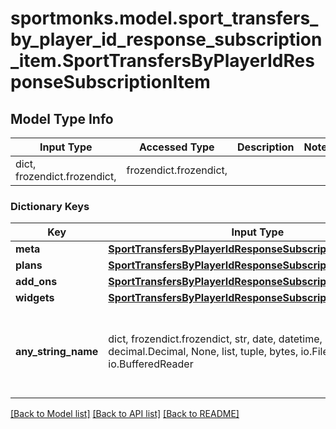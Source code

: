 # sportmonks.model.sport_transfers_by_player_id_response_subscription_item.SportTransfersByPlayerIdResponseSubscriptionItem

## Model Type Info
Input Type | Accessed Type | Description | Notes
------------ | ------------- | ------------- | -------------
dict, frozendict.frozendict,  | frozendict.frozendict,  |  | 

### Dictionary Keys
Key | Input Type | Accessed Type | Description | Notes
------------ | ------------- | ------------- | ------------- | -------------
**meta** | [**SportTransfersByPlayerIdResponseSubscriptionItemMeta**](SportTransfersByPlayerIdResponseSubscriptionItemMeta.md) | [**SportTransfersByPlayerIdResponseSubscriptionItemMeta**](SportTransfersByPlayerIdResponseSubscriptionItemMeta.md) |  | [optional] 
**plans** | [**SportTransfersByPlayerIdResponseSubscriptionItemPlans**](SportTransfersByPlayerIdResponseSubscriptionItemPlans.md) | [**SportTransfersByPlayerIdResponseSubscriptionItemPlans**](SportTransfersByPlayerIdResponseSubscriptionItemPlans.md) |  | [optional] 
**add_ons** | [**SportTransfersByPlayerIdResponseSubscriptionItemAddOns**](SportTransfersByPlayerIdResponseSubscriptionItemAddOns.md) | [**SportTransfersByPlayerIdResponseSubscriptionItemAddOns**](SportTransfersByPlayerIdResponseSubscriptionItemAddOns.md) |  | [optional] 
**widgets** | [**SportTransfersByPlayerIdResponseSubscriptionItemWidgets**](SportTransfersByPlayerIdResponseSubscriptionItemWidgets.md) | [**SportTransfersByPlayerIdResponseSubscriptionItemWidgets**](SportTransfersByPlayerIdResponseSubscriptionItemWidgets.md) |  | [optional] 
**any_string_name** | dict, frozendict.frozendict, str, date, datetime, int, float, bool, decimal.Decimal, None, list, tuple, bytes, io.FileIO, io.BufferedReader | frozendict.frozendict, str, BoolClass, decimal.Decimal, NoneClass, tuple, bytes, FileIO | any string name can be used but the value must be the correct type | [optional]

[[Back to Model list]](../../README.md#documentation-for-models) [[Back to API list]](../../README.md#documentation-for-api-endpoints) [[Back to README]](../../README.md)

